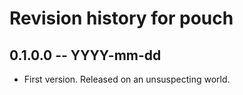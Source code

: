 # Revision history for pouch

## 0.1.0.0 -- YYYY-mm-dd

* First version. Released on an unsuspecting world.
